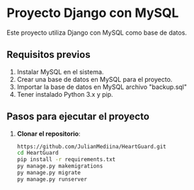 # Proyecto Django con MySQL

Este proyecto utiliza Django con MySQL como base de datos.

## Requisitos previos

1. Instalar MySQL en el sistema.
2. Crear una base de datos en MySQL para el proyecto.
3. Importar la base de datos en MySQL archivo "backup.sql"
4. Tener instalado Python 3.x y pip.

## Pasos para ejecutar el proyecto

1. **Clonar el repositorio**:

   ```bash
   https://github.com/JulianMediina/HeartGuard.git
   cd HeartGuard
   pip install -r requirements.txt
   py manage.py makemigrations
   py manage.py migrate
   py manage.py runserver

  
